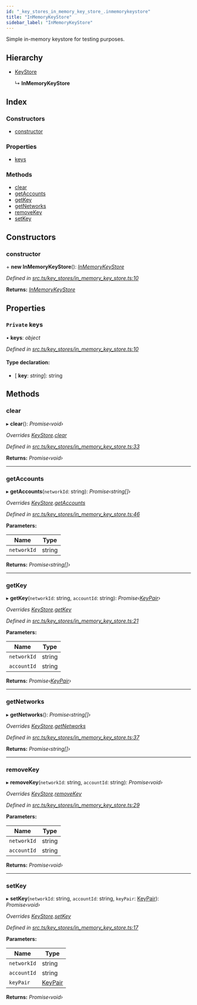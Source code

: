 ```yaml
---
id: "_key_stores_in_memory_key_store_.inmemorykeystore"
title: "InMemoryKeyStore"
sidebar_label: "InMemoryKeyStore"
---
```


Simple in-memory keystore for testing purposes.

## Hierarchy

* [KeyStore](_key_stores_keystore_.keystore.md)

  ↳ **InMemoryKeyStore**

## Index

### Constructors

* [constructor](_key_stores_in_memory_key_store_.inmemorykeystore.md#constructor)

### Properties

* [keys](_key_stores_in_memory_key_store_.inmemorykeystore.md#private-keys)

### Methods

* [clear](_key_stores_in_memory_key_store_.inmemorykeystore.md#clear)
* [getAccounts](_key_stores_in_memory_key_store_.inmemorykeystore.md#getaccounts)
* [getKey](_key_stores_in_memory_key_store_.inmemorykeystore.md#getkey)
* [getNetworks](_key_stores_in_memory_key_store_.inmemorykeystore.md#getnetworks)
* [removeKey](_key_stores_in_memory_key_store_.inmemorykeystore.md#removekey)
* [setKey](_key_stores_in_memory_key_store_.inmemorykeystore.md#setkey)

## Constructors

###  constructor

\+ **new InMemoryKeyStore**(): *[InMemoryKeyStore](_key_stores_in_memory_key_store_.inmemorykeystore.md)*

*Defined in [src.ts/key_stores/in_memory_key_store.ts:10](https://github.com/nearprotocol/nearlib/blob/bf1ce09/src.ts/key_stores/in_memory_key_store.ts#L10)*

**Returns:** *[InMemoryKeyStore](_key_stores_in_memory_key_store_.inmemorykeystore.md)*

## Properties

### `Private` keys

• **keys**: *object*

*Defined in [src.ts/key_stores/in_memory_key_store.ts:10](https://github.com/nearprotocol/nearlib/blob/bf1ce09/src.ts/key_stores/in_memory_key_store.ts#L10)*

#### Type declaration:

* \[ **key**: *string*\]: string

## Methods

###  clear

▸ **clear**(): *Promise‹void›*

*Overrides [KeyStore](_key_stores_keystore_.keystore.md).[clear](_key_stores_keystore_.keystore.md#abstract-clear)*

*Defined in [src.ts/key_stores/in_memory_key_store.ts:33](https://github.com/nearprotocol/nearlib/blob/bf1ce09/src.ts/key_stores/in_memory_key_store.ts#L33)*

**Returns:** *Promise‹void›*

___

###  getAccounts

▸ **getAccounts**(`networkId`: string): *Promise‹string[]›*

*Overrides [KeyStore](_key_stores_keystore_.keystore.md).[getAccounts](_key_stores_keystore_.keystore.md#abstract-getaccounts)*

*Defined in [src.ts/key_stores/in_memory_key_store.ts:46](https://github.com/nearprotocol/nearlib/blob/bf1ce09/src.ts/key_stores/in_memory_key_store.ts#L46)*

**Parameters:**

Name | Type |
------ | ------ |
`networkId` | string |

**Returns:** *Promise‹string[]›*

___

###  getKey

▸ **getKey**(`networkId`: string, `accountId`: string): *Promise‹[KeyPair](_utils_key_pair_.keypair.md)›*

*Overrides [KeyStore](_key_stores_keystore_.keystore.md).[getKey](_key_stores_keystore_.keystore.md#abstract-getkey)*

*Defined in [src.ts/key_stores/in_memory_key_store.ts:21](https://github.com/nearprotocol/nearlib/blob/bf1ce09/src.ts/key_stores/in_memory_key_store.ts#L21)*

**Parameters:**

Name | Type |
------ | ------ |
`networkId` | string |
`accountId` | string |

**Returns:** *Promise‹[KeyPair](_utils_key_pair_.keypair.md)›*

___

###  getNetworks

▸ **getNetworks**(): *Promise‹string[]›*

*Overrides [KeyStore](_key_stores_keystore_.keystore.md).[getNetworks](_key_stores_keystore_.keystore.md#abstract-getnetworks)*

*Defined in [src.ts/key_stores/in_memory_key_store.ts:37](https://github.com/nearprotocol/nearlib/blob/bf1ce09/src.ts/key_stores/in_memory_key_store.ts#L37)*

**Returns:** *Promise‹string[]›*

___

###  removeKey

▸ **removeKey**(`networkId`: string, `accountId`: string): *Promise‹void›*

*Overrides [KeyStore](_key_stores_keystore_.keystore.md).[removeKey](_key_stores_keystore_.keystore.md#abstract-removekey)*

*Defined in [src.ts/key_stores/in_memory_key_store.ts:29](https://github.com/nearprotocol/nearlib/blob/bf1ce09/src.ts/key_stores/in_memory_key_store.ts#L29)*

**Parameters:**

Name | Type |
------ | ------ |
`networkId` | string |
`accountId` | string |

**Returns:** *Promise‹void›*

___

###  setKey

▸ **setKey**(`networkId`: string, `accountId`: string, `keyPair`: [KeyPair](_utils_key_pair_.keypair.md)): *Promise‹void›*

*Overrides [KeyStore](_key_stores_keystore_.keystore.md).[setKey](_key_stores_keystore_.keystore.md#abstract-setkey)*

*Defined in [src.ts/key_stores/in_memory_key_store.ts:17](https://github.com/nearprotocol/nearlib/blob/bf1ce09/src.ts/key_stores/in_memory_key_store.ts#L17)*

**Parameters:**

Name | Type |
------ | ------ |
`networkId` | string |
`accountId` | string |
`keyPair` | [KeyPair](_utils_key_pair_.keypair.md) |

**Returns:** *Promise‹void›*
